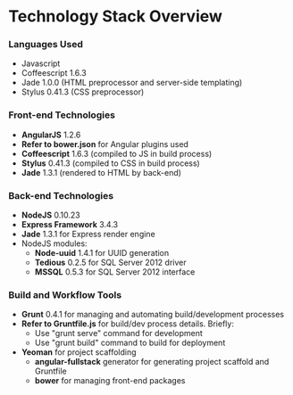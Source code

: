 # Technology Stack Overview


### Languages Used
* Javascript
* Coffeescript 1.6.3
* Jade 1.0.0 (HTML preprocessor and server-side templating)
* Stylus 0.41.3 (CSS preprocessor)


### Front-end Technologies
* **AngularJS** 1.2.6
* **Refer to bower.json** for Angular plugins used
* **Coffeescript** 1.6.3 (compiled to JS in build process)
* **Stylus** 0.41.3 (compiled to CSS in build process)
* **Jade** 1.3.1 (rendered to HTML by back-end)

### Back-end Technologies
* **NodeJS** 0.10.23
* **Express Framework** 3.4.3
* **Jade** 1.3.1 for Express render engine
* NodeJS modules:
    * **Node-uuid** 1.4.1 for UUID generation
    * **Tedious** 0.2.5 for SQL Server 2012 driver
    * **MSSQL** 0.5.3 for SQL Server 2012 interface

### Build and Workflow Tools
* **Grunt** 0.4.1 for managing and automating build/development processes
* **Refer to Gruntfile.js** for build/dev process details. Briefly:
    * Use "grunt serve" command for development
    * Use "grunt build" command to build for deployment
* **Yeoman** for project scaffolding
    * **angular-fullstack** generator for generating project scaffold and Gruntfile
    * **bower** for managing front-end packages
